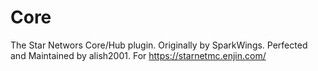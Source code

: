 # Core
The Star Networs Core/Hub plugin.
Originally by SparkWings. Perfected and Maintained by alish2001.
For https://starnetmc.enjin.com/
